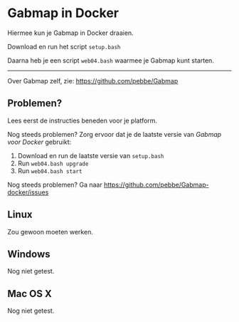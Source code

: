 # Gabmap in Docker #

Hiermee kun je Gabmap in Docker draaien.

Download en run het script `setup.bash`

Daarna heb je een script `web04.bash` waarmee je Gabmap kunt starten.

* * * * *

Over Gabmap zelf, zie:
https://github.com/pebbe/Gabmap

## Problemen? ##

Lees eerst de instructies beneden voor je platform.

Nog steeds problemen? Zorg ervoor dat je de laatste versie van
*Gabmap voor Docker* gebruikt:

 1. Download en run de laatste versie van `setup.bash`
 2. Run `web04.bash upgrade`
 3. Run `web04.bash start`

Nog steeds problemen? Ga naar https://github.com/pebbe/Gabmap-docker/issues

## Linux ##

Zou gewoon moeten werken.

## Windows ##

Nog niet getest.

## Mac OS X ##

Nog niet getest.

